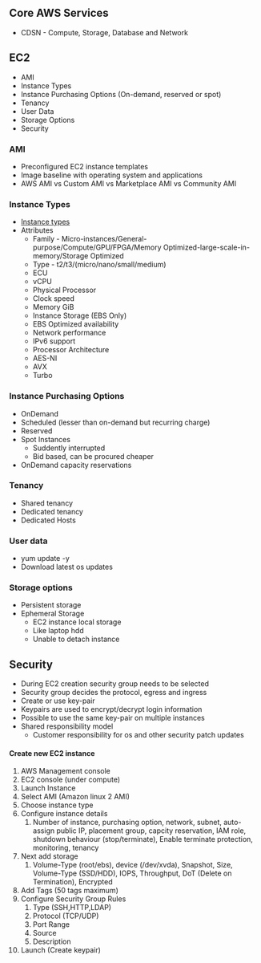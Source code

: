 ## Core AWS Services

* CDSN - Compute, Storage, Database and Network

## EC2
* AMI
* Instance Types
* Instance Purchasing Options (On-demand, reserved or spot)
* Tenancy
* User Data
* Storage Options
* Security


### AMI
* Preconfigured EC2 instance templates
* Image baseline with operating system and applications
* AWS AMI vs Custom AMI vs Marketplace AMI vs Community AMI


### Instance Types
* [Instance types](https://aws.amazon.com/ec2/instance-types/)
* Attributes
  * Family - Micro-instances/General-purpose/Compute/GPU/FPGA/Memory Optimized-large-scale-in-memory/Storage Optimized
  * Type - t2/t3/(micro/nano/small/medium)
  * ECU
  * vCPU
  * Physical Processor
  * Clock speed
  * Memory GiB
  * Instance Storage (EBS Only)
  * EBS Optimized availability
  * Network performance
  * IPv6 support
  * Processor Architecture
  * AES-NI
  * AVX
  * Turbo


### Instance Purchasing Options
* OnDemand
* Scheduled (lesser than on-demand but recurring charge)
* Reserved
* Spot Instances
  * Suddently interrupted
  * Bid based, can be procured cheaper
* OnDemand capacity reservations


### Tenancy
* Shared tenancy
* Dedicated tenancy
* Dedicated Hosts

### User data
* yum update -y
* Download latest os updates


### Storage options
* Persistent storage
* Ephemeral Storage
  * EC2 instance local storage
  * Like laptop hdd
  * Unable to detach instance


## Security
* During EC2 creation security group needs to be selected
* Security group decides the protocol, egress and ingress
* Create or use key-pair
* Keypairs are used to encrypt/decrypt login information
* Possible to use the same key-pair on multiple instances
* Shared responsibility model
  * Customer responsibility for os and other security patch updates


#### Create new EC2 instance
1. AWS Management console  
1. EC2 console (under compute)
1. Launch Instance
1. Select AMI (Amazon linux 2 AMI)
1. Choose instance type
1. Configure instance details
   1. Number of instance, purchasing option, network, subnet, auto-assign public IP, placement group, capcity reservation, IAM role, shutdown behaviour (stop/terminate), Enable terminate protection, monitoring, tenancy
1. Next add storage
   1. Volume-Type (root/ebs), device (/dev/xvda), Snapshot, Size, Volume-Type (SSD/HDD), IOPS, Throughput, DoT (Delete on Termination), Encrypted
1. Add Tags (50 tags maximum)
1. Configure Security Group Rules
   1. Type (SSH,HTTP,LDAP)
   1. Protocol (TCP/UDP)
   1. Port Range
   1. Source
   1. Description
1. Launch (Create keypair)



